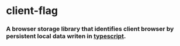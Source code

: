 # client-flag

### A browser storage library that identifies client browser by persistent local data writen in [typescript](http://www.typescriptlang.org/).
